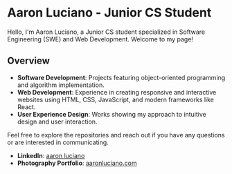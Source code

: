 # Aaron Luciano - Junior CS Student

Hello, I'm Aaron Luciano, a Junior CS student specialized in Software Engineering (SWE) and Web Development. Welcome to my page!

## Overview

- **Software Development**: Projects featuring object-oriented programming and algorithm implementation.
- **Web Development**: Experience in creating responsive and interactive websites using HTML, CSS, JavaScript, and modern frameworks like React.
- **User Experience Design**: Works showing my approach to intuitive design and user interaction.

Feel free to explore the repositories and reach out if you have any questions or are interested in communicating.

- **LinkedIn**: [aaron luciano](https://www.linkedin.com/in/aaronluciano/)
- **Photography Portfolio**: [aaronluciano.com](https://aaronluciano.com)
